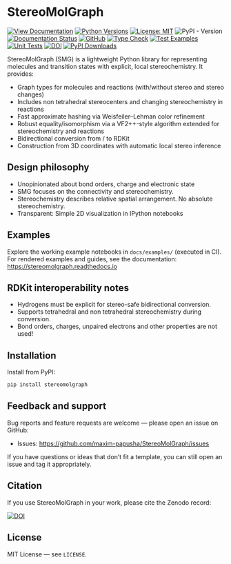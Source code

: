 # StereoMolGraph

[![View Documentation](https://img.shields.io/badge/📖-Documentation-8CA1AF)](https://stereomolgraph.readthedocs.io)
[![Python Versions](https://img.shields.io/badge/Python-3.10|3.11|3.12|3.13-blue?logo=python)](https://www.python.org/)
[![License: MIT](https://img.shields.io/badge/License-MIT-yellow.svg?logo=opensourceinitiative)](https://opensource.org/licenses/MIT)
![PyPI - Version](https://img.shields.io/pypi/v/StereoMolGraph?link=https%3A%2F%2Fpypi.org%2Fproject%2FStereoMolGraph)
[![Documentation Status](https://readthedocs.org/projects/stereomolgraph/badge/?version=dev)](https://stereomolgraph.readthedocs.io/en/latest/?badge=dev)
[![GitHub](https://img.shields.io/badge/GitHub-View%20on%20GitHub-blue?logo=github)](https://github.com/maxim-papusha/StereoMolGraph)
[![Type Check](https://github.com/maxim-papusha/StereoMolGraph/actions/workflows/run_type_check.yaml/badge.svg?branch=main&event=push)](https://github.com/maxim-papusha/StereoMolGraph/actions/workflows/run_type_check.yaml)
[![Test Examples](https://github.com/maxim-papusha/StereoMolGraph/actions/workflows/run_example_test.yaml/badge.svg?branch=main&event=push)](https://github.com/maxim-papusha/StereoMolGraph/actions/workflows/run_example_test.yaml)
[![Unit Tests](https://github.com/maxim-papusha/StereoMolGraph/actions/workflows/run_unit_test.yaml/badge.svg?branch=main&event=push)](https://github.com/maxim-papusha/StereoMolGraph/actions/workflows/run_unit_test.yaml)
[![DOI](https://zenodo.org/badge/999259345.svg)](https://doi.org/10.5281/zenodo.16360310)
[![PyPI Downloads](https://static.pepy.tech/badge/stereomolgraph)](https://pepy.tech/projects/stereomolgraph)

StereoMolGraph (SMG) is a lightweight Python library for representing molecules and transition states with explicit, local stereochemistry. It provides:

- Graph types for molecules and reactions (with/without stereo and stereo changes)
- Includes non tetrahedral stereocenters and changing stereochemistry in reactions
- Fast approximate hashing via Weisfeiler–Lehman color refinement
- Robust equality/isomorphism via a VF2++-style algorithm extended for stereochemistry and reactions
- Bidirectional conversion from / to RDKit
- Construction from 3D coordinates with automatic local stereo inference


## Design philosophy

- Unopinionated about bond orders, charge and electronic state
- SMG focuses on the connectivity and stereochemistry. 
- Stereochemistry describes relative spatial arrangement. No absolute stereochemistry.
- Transparent: Simple 2D visualization in IPython notebooks


## Examples

Explore the working example notebooks in `docs/examples/` (executed in CI). For rendered examples and guides, see the documentation: https://stereomolgraph.readthedocs.io

## RDKit interoperability notes

- Hydrogens must be explicit for stereo-safe bidirectional conversion.
- Supports tetrahedral and non tetrahedral stereochemistry during conversion.
- Bond orders, charges, unpaired electrons and other properties are not used!

## Installation

Install from PyPI:

```bash
pip install stereomolgraph
```

## Feedback and support

Bug reports and feature requests are welcome — please open an issue on GitHub:

- Issues: https://github.com/maxim-papusha/StereoMolGraph/issues

If you have questions or ideas that don’t fit a template, you can still open an issue and tag it appropriately.

## Citation

If you use StereoMolGraph in your work, please cite the Zenodo record:

[![DOI](https://zenodo.org/badge/999259345.svg)](https://doi.org/10.5281/zenodo.16360310)

## License

MIT License — see `LICENSE`.


